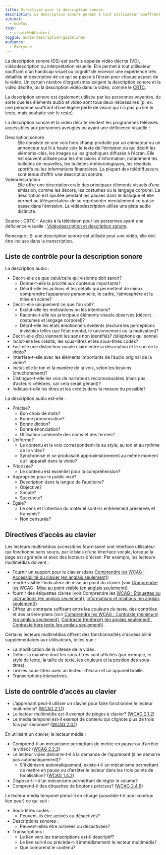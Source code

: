 ```yaml
---
title: Directives pour la description sonore
description: La description sonore permet à tout utilisateur souffrant d’un handicap visuel ou cognitif de recevoir une expérience très détaillée et descriptive de ce qui se passe à l’écran pour chaque aspect de la vidéo.
subject:
  - howTos
tags:
  - createWebContent
toggle: audio-description-guidelines
audience:
  - Everyone
---
```


La description sonore (<abbr>DS</abbr>) est parfois appelée vidéo décrite (<abbr>VD</abbr>), vidéodescription ou interprétation visuelle. Elle permet à tout utilisateur souffrant d’un handicap visuel ou cognitif de recevoir une expérience très détaillée et descriptive de ce qui se passe à l’écran pour chaque aspect de la vidéo. Un certain nombre d’organismes exigent la description sonore et la vidéo décrite, ou la description vidéo dans la vidéo, comme le [CRTC](https://crtc.gc.ca/fra/info_sht/b322.htm).

La description sonore est également utilisée par les personnes voyantes, de sorte que les éléments audio et vidéo sont tous deux nécessaires (p. ex. une personne souffrant d’une légère perte de vision qui n’a pas pu lire le texte, mais souhaite voir le reste).

La description sonore et la vidéo décrite rendent les programmes télévisés accessibles aux personnes aveugles ou ayant une déficience visuelle :

<dl>
<dt>Description sonore</dt>
<dd>Elle consiste en une voix hors champ produite par un animateur ou un annonceur qui lit à haute voix le texte de l’émission ou qui décrit les éléments-clés, les images ou les graphiques diffusés à l’écran. Elle est souvent utilisée pour les émissions d’information, notamment les bulletins de nouvelles, les bulletins météorologiques, les résultats sportifs ou les informations financières. La plupart des télédiffuseurs sont tenus d’offrir une description sonore.</dd>
<dt>Vidéodescription</dt>
<dd>Elle offre une description orale des principaux éléments visuels d’une émission, comme les décors, les costumes ou le langage corporel. La description est ajoutée pendant les pauses dans le dialogue et elle permet au téléspectateur de se représenter mentalement ce qui se passe dans l’émission. La vidéodescription utilise une piste audio distincte.</dd>
</dl>

Source : CRTC – Accès à la télévision pour les personnes ayant une déficience visuelle : [Vidéodescription et description sonore](https://crtc.gc.ca/fra/info_sht/b322.htm).

Remarque : Si une description sonore est utilisée pour une vidéo, elle doit être incluse dans la transcription.

## Liste de contrôle pour la description sonore

La description audio :

- Décrit-elle ce que celui/celle qui visionne doit savoir?
  - Donne-t-elle la priorité aux contenus importants?
  - Décrit-elle les actions et les détails qui permettent de mieux comprendre l’apparence personnelle, le cadre, l’atmosphère et la mise en scène?
- Décrit-elle uniquement ce que l’on voit?
  - Exclut-elle les motivations ou les intentions?
  - Raconte-t-elle les principaux éléments visuels observés (décors, costumes et langage corporel)?
  - Décrit-elle les états émotionnels évidents (exclure les perceptions invisibles telles que l’état mental, le raisonnement ou la motivation)?
- Décrit-elle d’où viennent les sons non identifiés? (téléphone qui sonne)
- Inclut-elle les crédits, les sous-titres et les sous-titres codés?
- Fait-elle une distinction vocale claire entre la description et le son de la vidéo?
- Interfère-t-elle avec les éléments importants de l’audio original de la vidéo?
- Inclut-elle le ton et la manière de la voix, selon les besoins (chuchotement)?
- Distingue-t-elle les voix de narrateurs reconnaissables (mais pas d’acteurs célèbres, car cela serait gênant)?
- Indique-t-elle les titres et les crédits dans la mesure du possible?

La description audio est-elle :

- Précise?
  - Bon choix de mots?
  - Bonne prononciation?
  - Bonne diction?
  - Bonne énonciation?
  - Utilisation cohérente des noms et des termes?
- Uniforme?
  - Le contenu et la voix correspondent-ils au style, au ton et au rythme de la vidéo?
  - Synchronisé et se produisant approximativement au même moment qu’il apparaît dans la vidéo?
- Priorisée?
  - Le contenu est essentiel pour la compréhension?
- Appropriée pour le public visé?
  - Description dans la langue de l’auditoire?
  - Objective?
  - Simple?
  - Succincte?
- Égale?
  - Le sens et l’intention du matériel sont-ils entièrement préservés et transmis?
  - Non censurée?

## Directives d’accès au clavier

Les lecteurs multimédias accessibles fournissent une interface utilisateur qui fonctionne sans souris, par le biais d'une interface vocale, lorsque la page est agrandie et avec des lecteurs d'écran. Par exemple, les lecteurs multimédias doivent :

- Fournir un support pour le clavier (dans <a href="https://www.w3.org/WAI/WCAG21/Understanding/keyboard-accessible">Comprendre les WCAG : Accessibilité du clavier <span lang="fr">(en anglais seulement)</span></a>)
- rendre visible l'indicateur de mise au point du clavier (voir <a href="https://www.w3.org/WAI/WCAG21/Understanding/focus-visible">Comprendre les WCAG : Mise au point visible <span lang="fr">(en anglais seulement)</span></a>)
- fournir des étiquettes claires (voir Comprendre les <a href="https://www.w3.org/WAI/WCAG21/Understanding/labels-or-instructions">WCAG : Étiquettes ou instructions <span lang="fr">(en anglais seulement)</span></a>, <a href="https://www.w3.org/WAI/WCAG21/Understanding/info-and-relationships">informations et relations <span lang="fr">(en anglais seulement)</span></a>)
- Offrez un contraste suffisant entre les couleurs du texte, des contrôles et des arrière-plans (voir <a href="https://www.w3.org/WAI/WCAG21/Understanding/contrast-minimum">Comprendre les WCAG : Contraste (minimum) <span lang="fr">(en anglais seulement)</span></a>, <a href="https://www.w3.org/WAI/WCAG21/Understanding/contrast-enhanced">Contraste (renforcé) <span lang="fr">(en anglais seulement)</span></a>, <a href="https://www.w3.org/WAI/WCAG21/Understanding/non-text-contrast.html">Contraste hors texte <span lang="fr">(en anglais seulement)</span></a>).

Certains lecteurs multimédias offrent des fonctionnalités d'accessibilité supplémentaires aux utilisateurs, telles que :

- La modification de la vitesse de la vidéo.
- Définir la manière dont les sous-titres sont affichés (par exemple, le style de texte, la taille du texte, les couleurs et la position des sous-titres).
- Lire les sous-titres avec un lecteur d'écran et un appareil braille.
- Transcriptions interactives.

## Liste de contrôle d’accès au clavier

- L’apprenant peut-il utiliser un clavier pour faire fonctionner le lecteur multimédia? ([WCAG 2.1.1](https://www.w3.org/Translations/WCAG21-fr/#keyboard))
- Le lecteur multimédia est-il exempt de pièges à clavier? ([WCAG 2.1.2](https://www.w3.org/Translations/WCAG21-fr/#no-keyboard-trap))
- Le média temporel est-il exempt de contenu qui clignote plus de trois fois par seconde? ([WCAG 2.3.1](https://www.w3.org/Translations/WCAG21-fr/#three-flashes-or-below-threshold))

En utilisant un clavier, le lecteur média :

- Comprend-il un mécanisme permettant de mettre en pause ou d’arrêter la vidéo? ([WCAG 2.2.2](https://www.w3.org/Translations/WCAG21-fr/#pause-stop-hide))
- Le lecteur vidéo démarre-t-il à la demande de l’apprenant (il ne démarre pas automatiquement)?
  - S’il démarre automatiquement, existe-t-il un mécanisme permettant de mettre en pause ou d’arrêter le lecteur dans les trois points de focalisation? ([WCAG 1.4.2](https://www.w3.org/Translations/WCAG21-fr/#audio-control))
- Dispose-t-il d’un mécanisme permettant de régler le volume?
- Comprend-il des étiquettes de boutons précises? ([WCAG 2.4.6](https://www.w3.org/Translations/WCAG21-fr/#headings-and-labels))

Le lecteur média temporel prend-il en charge (possède-t-il une icône/un lien pour) ce qui suit :

- Sous-titres codés :
  - Peuvent-ils être activés ou désactivés?
- Descriptions sonores :
  - Peuvent-elles être activées ou désactivées?
- Transcriptions :
  - Le lien vers les transcriptions est-il descriptif?
  - Le lien suit-il ou précède-t-il immédiatement le lecteur multimédia?
  - Que comprend le contenu?
